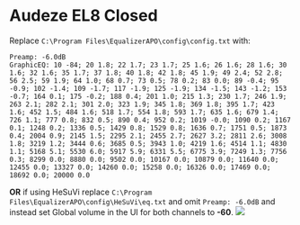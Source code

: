 # Audeze EL8 Closed
Replace `C:\Program Files\EqualizerAPO\config\config.txt` with:
```
Preamp: -6.0dB
GraphicEQ: 10 -84; 20 1.8; 22 1.7; 23 1.7; 25 1.6; 26 1.6; 28 1.6; 30 1.6; 32 1.6; 35 1.7; 37 1.8; 40 1.8; 42 1.8; 45 1.9; 49 2.4; 52 2.8; 56 2.5; 59 1.9; 64 1.0; 68 0.7; 73 0.5; 78 0.2; 83 0.0; 89 -0.4; 95 -0.9; 102 -1.4; 109 -1.7; 117 -1.9; 125 -1.9; 134 -1.5; 143 -1.2; 153 -0.7; 164 0.1; 175 -0.2; 188 0.4; 201 1.0; 215 1.3; 230 1.7; 246 1.9; 263 2.1; 282 2.1; 301 2.0; 323 1.9; 345 1.8; 369 1.8; 395 1.7; 423 1.6; 452 1.5; 484 1.6; 518 1.7; 554 1.8; 593 1.7; 635 1.6; 679 1.4; 726 1.1; 777 0.8; 832 0.5; 890 0.4; 952 0.2; 1019 -0.0; 1090 0.2; 1167 0.1; 1248 0.2; 1336 0.5; 1429 0.8; 1529 0.8; 1636 0.7; 1751 0.5; 1873 0.4; 2004 0.9; 2145 1.5; 2295 2.1; 2455 2.7; 2627 3.2; 2811 2.6; 3008 1.8; 3219 1.2; 3444 0.6; 3685 0.5; 3943 1.0; 4219 1.6; 4514 1.1; 4830 1.1; 5168 5.1; 5530 6.0; 5917 5.9; 6331 5.5; 6775 3.9; 7249 1.3; 7756 0.3; 8299 0.0; 8880 0.0; 9502 0.0; 10167 0.0; 10879 0.0; 11640 0.0; 12455 0.0; 13327 0.0; 14260 0.0; 15258 0.0; 16326 0.0; 17469 0.0; 18692 0.0; 20000 0.0
```
**OR** if using HeSuVi replace `C:\Program Files\EqualizerAPO\config\HeSuVi\eq.txt` and omit `Preamp: -6.0dB` and instead set Global volume in the UI for both channels to **-60**.
![](https://raw.githubusercontent.com/jaakkopasanen/AutoEq/master/results/Headphone.com/innerfidelity/onear/Audeze%20EL8%20Closed/Audeze%20EL8%20Closed.png)